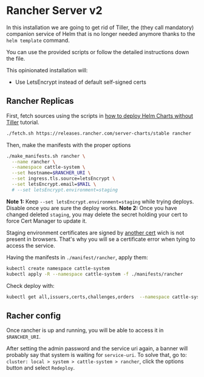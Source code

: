 # Rancher Server v2

In this installation we are going to get rid of Tiller, the (they call mandatory) companion service of Helm that is no longer needed anymore thanks to the `helm template` command.

You can use the provided scripts or follow the detailed instructions down the file.

This opinionated installation will:

- Use LetsEncrypt instead of default self-signed certs

## Rancher Replicas

First, fetch sources using the scripts in [how to deploy Helm Charts without Tiller](/how-to/deploy-helm-without-tiller) tutorial.

```sh
./fetch.sh https://releases.rancher.com/server-charts/stable rancher
```

Then, make the manifests with the proper options

```sh
./make_manifests.sh rancher \
  --name rancher \
  --namespace cattle-system \
  --set hostname=$RANCHER_URI \
  --set ingress.tls.source=letsEncrypt \
  --set letsEncrypt.email=$MAIL \
  # --set letsEncrypt.environment=staging

```

**Note 1:** Keep `--set letsEncrypt.environment=staging` while trying deploys. Disable once you are sure the deploy works.
**Note 2:** Once you have changed deleted `staging`, you may delete the secret holding your cert to force Cert Manager to update it.

Staging environment certificates are signed by [another cert](https://letsencrypt.org/certs/fakelerootx1.pem) wich is not present in browsers. That's why you will se a certificate error when tying to access the service.

Having the manifests in `./manifest/rancher`, apply them:

```sh
kubectl create namespace cattle-system
kubectl apply -R --namespace cattle-system -f ./manifests/rancher
```

Check deploy with:

```sh
kubectl get all,issuers,certs,challenges,orders  --namespace cattle-system
```

## Racher config

Once rancher is up and running, you will be able to access it in `$RANCHER_URI`.

After setting the admin password and the service uri again, a banner will probably say that system is waiting for `service-uri`. To solve that, go to: `cluster: local > system > cattle-system > rancher`, click the options button and select `Redeploy`.
